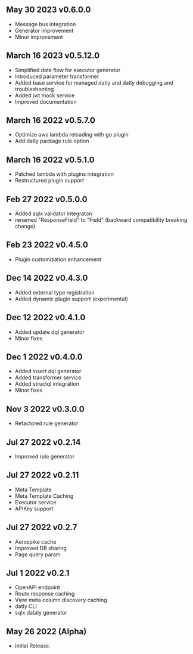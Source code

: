 ## May 30 2023 v0.6.0.0
* Message bus integration
* Generator improvement
* Minor improvement
## March 16 2023 v0.5.12.0
* Simplified data flow for executor generator
* Introduced parameter transformer
* Added base service for managed datly and datly debugging and troubleshooting
* Added jwt mock service
* Improved documentation

## March 16 2022 v0.5.7.0
* Optimize aws lambda reloading with go plugin
* Add datly package rule option

## March 16 2022 v0.5.1.0
* Patched lambda with plugins integration
* Restructured plugin support

## Feb 27 2022 v0.5.0.0
* Added sqlx validator integraton
* renamed "ResponseField" to "Field" (backward compatibility breaking change)

## Feb 23 2022 v0.4.5.0
* Plugin customization enhancement

## Dec 14 2022 v0.4.3.0
* Added external type registration
* Added dynamic plugin support (experimental)

## Dec 12 2022 v0.4.1.0
* Added update dql generator
* Minor fixes

## Dec 1 2022 v0.4.0.0
* Added insert dql generator
* Added transformer service
* Added structql integration
* Minor fixes

## Nov 3 2022 v0.3.0.0
* Refactored rule generator

## Jul 27 2022 v0.2.14
 * Improved rule generator

## Jul 27 2022 v0.2.11
  * Meta Template
  * Meta Template Caching
  * Executor service
  * APIKey support

## Jul 27 2022 v0.2.7
  * Aerospike cache
  * Improved DB sharing
  * Page query param

## Jul 1 2022 v0.2.1
  * OpenAPI endpoint
  * Route response caching
  * View meta column discovery caching
  * datly CLI
  * sqlx dataly generator
 
## May 26 2022 (Alpha)

  * Initial Release.

